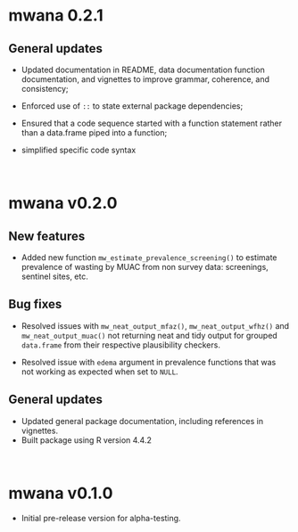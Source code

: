 # mwana 0.2.1

## General updates

* Updated documentation in README, data documentation function documentation, and vignettes to improve grammar, coherence, and consistency;

* Enforced use of `::` to state external package dependencies;

* Ensured that a code sequence started with a function statement rather than a data.frame piped into a function;

* simplified specific code syntax

<br/>

# mwana v0.2.0

## New features

* Added new function `mw_estimate_prevalence_screening()` to estimate prevalence 
of wasting by MUAC from non survey data: screenings, sentinel sites, etc.

## Bug fixes

* Resolved issues with `mw_neat_output_mfaz()`, `mw_neat_output_wfhz()` and 
`mw_neat_output_muac()` not returning neat and tidy output for grouped `data.frame` from their respective plausibility checkers.

* Resolved issue with `edema` argument in prevalence functions that was not working as expected when set to `NULL`.

## General updates

* Updated general package documentation, including references in vignettes. 
* Built package using R version 4.4.2

<br/>

# mwana v0.1.0

* Initial pre-release version for alpha-testing.
